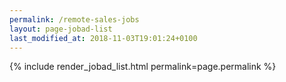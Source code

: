 ```yaml
---
permalink: /remote-sales-jobs
layout: page-jobad-list
last_modified_at: 2018-11-03T19:01:24+0100
---
```

{% include render_jobad_list.html permalink=page.permalink %}
